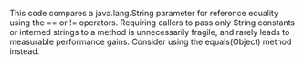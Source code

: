 This code compares a java.lang.String parameter for reference equality using the == or != operators. Requiring callers to pass only String constants or interned strings to a method is unnecessarily fragile, and rarely leads to measurable performance gains. Consider using the equals(Object) method instead.